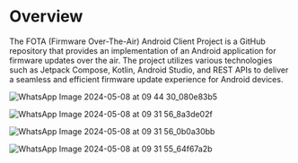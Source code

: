 # Overview
The FOTA (Firmware Over-The-Air) Android Client Project is a GitHub repository that provides an implementation of an Android application for firmware updates over the air. The project utilizes various technologies such as Jetpack Compose, Kotlin, Android Studio, and REST APIs to deliver a seamless and efficient firmware update experience for Android devices.

![WhatsApp Image 2024-05-08 at 09 44 30_080e83b5](https://github.com/abdallahyasser1277/FOTA-Project/assets/87530618/77e11a47-c2fd-4f7b-acbc-ce30ffcecfc5)

![WhatsApp Image 2024-05-08 at 09 31 56_8a3de02f](https://github.com/abdallahyasser1277/FOTA-Project/assets/87530618/7330d324-8859-4cfb-872c-efaa6e5fd39b)

![WhatsApp Image 2024-05-08 at 09 31 56_0b0a30bb](https://github.com/abdallahyasser1277/FOTA-Project/assets/87530618/0342cc43-d6d1-45cb-a396-6cf4bde75fe6)

![WhatsApp Image 2024-05-08 at 09 31 55_64f67a2b](https://github.com/abdallahyasser1277/FOTA-Project/assets/87530618/3025c83a-b957-4b4e-a00b-98a3c0edf644)
